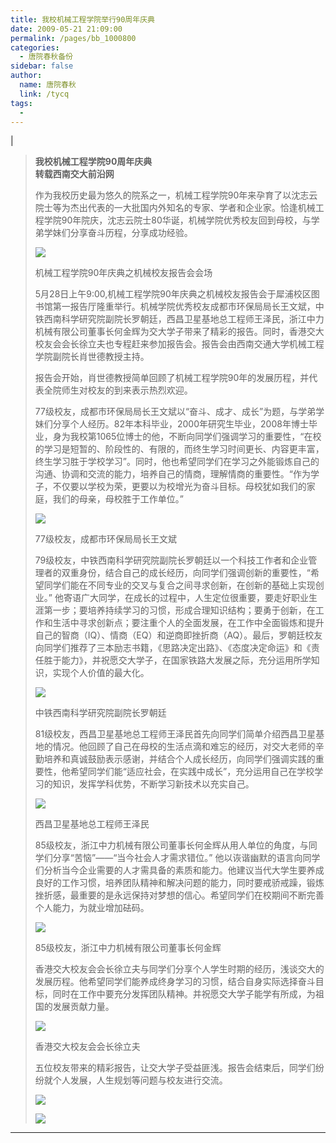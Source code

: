 ```yaml
---
title: 我校机械工程学院举行90周年庆典
date: 2009-05-21 21:09:00
permalink: /pages/bb_1000800
categories: 
  - 唐院春秋备份
sidebar: false
author: 
  name: 唐院春秋
  link: /tycq
tags: 
  - 
---
```


|

> **我校机械工程学院90周年庆典  
>  转载西南交大前沿网**
>
>
> 作为我校历史最为悠久的院系之一，机械工程学院90年来孕育了以沈志云院士等为杰出代表的一大批国内外知名的专家、学者和企业家。恰逢机械工程学院90年院庆，沈志云院士80华诞，机械学院优秀校友回到母校，与学弟学妹们分享奋斗历程，分享成功经验。
>
> [
> ![](/pic/img.bimg.126.net_photo_0gEu84EX9Htr94V5PsfhEQ==_3167156437948945866.jpg)](pic/img.bimg.126.net_photo_0gEu84EX9Htr94V5PsfhEQ==_3167156437948945866.jpg)
>
> 机械工程学院90年庆典之机械校友报告会会场
>
>
> 5月28日上午9:00,机械工程学院90年庆典之机械校友报告会于犀浦校区图书馆第一报告厅隆重举行。机械学院优秀校友成都市环保局局长王文斌，中铁西南科学研究院副院长罗朝廷，西昌卫星基地总工程师王泽民，浙江中力机械有限公司董事长何金辉为交大学子带来了精彩的报告。同时，香港交大校友会会长徐立夫也专程赶来参加报告会。报告会由西南交通大学机械工程学院副院长肖世德教授主持。
>
> 报告会开始，肖世德教授简单回顾了机械工程学院90年的发展历程，并代表全院师生对校友的到来表示热烈欢迎。
>
>
> 77级校友，成都市环保局局长王文斌以“奋斗、成才、成长”为题，与学弟学妹们分享个人经历。82年本科毕业，2000年研究生毕业，2008年博士毕业，身为我校第1065位博士的他，不断向同学们强调学习的重要性，“在校的学习是短暂的、阶段性的、有限的，而终生学习时间更长、内容更丰富，终生学习胜于学校学习”。同时，他也希望同学们在学习之外能锻炼自己的沟通、协调和交流的能力，培养自己的情商，理解情商的重要性。“作为学子，不仅要以学校为荣，更要以为校增光为奋斗目标。母校犹如我们的家庭，我们的母亲，母校胜于工作单位。”
>
>
> [](pic/img.bimg.126.net_photo_2b5hlaUBu5gx7aHDpZVpkg==_3701114468769201739.jpg)[
> ![](/pic/img.bimg.126.net_photo_G-6eanuLuYcun7RlBUiUHg==_3701114468769201722.jpg)](pic/img.bimg.126.net_photo_G-6eanuLuYcun7RlBUiUHg==_3701114468769201722.jpg)
>
> 77级校友，成都市环保局局长王文斌
>
>
> 79级校友，中铁西南科学研究院副院长罗朝廷以一个科技工作者和企业管理者的双重身份，结合自己的成长经历，向同学们强调创新的重要性，“希望同学们能在不同专业的交叉与复合之间寻求创新，在创新的基础上实现创业。”
> 他寄语广大同学，在成长的过程中，人生定位很重要，要走好职业生涯第一步；要培养持续学习的习惯，形成合理知识结构；要勇于创新，在工作和生活中寻求创新点；要注重个人的全面发展，在工作中全面锻炼和提升自己的智商（IQ）、情商（EQ）和逆商即挫折商（AQ）。最后，罗朝廷校友向同学们推荐了三本励志书籍，《思路决定出路》、《态度决定命运》和《责任胜于能力》，并祝愿交大学子，在国家铁路大发展之际，充分运用所学知识，实现个人价值的最大化。
>
> [
> ![](/pic/img.bimg.126.net_photo_e13_yq_nHERimJ_1xL8yRw==_4289960120047851946.jpg)](pic/img.bimg.126.net_photo_e13_yq_nHERimJ_1xL8yRw==_4289960120047851946.jpg)
>
> 中铁西南科学研究院副院长罗朝廷
>
>
> 81级校友，西昌卫星基地总工程师王泽民首先向同学们简单介绍西昌卫星基地的情况。他回顾了自己在母校的生活点滴和难忘的经历，对交大老师的辛勤培养和真诚鼓励表示感谢，并结合个人成长经历，向同学们强调实践的重要性，他希望同学们能“适应社会，在实践中成长”，充分运用自己在学校学习的知识，发挥学科优势，不断学习新技术以充实自己。
>
> [
> ![](/pic/img.bimg.126.net_photo_2b5hlaUBu5gx7aHDpZVpkg==_3701114468769201739.jpg)](pic/img.bimg.126.net_photo_2b5hlaUBu5gx7aHDpZVpkg==_3701114468769201739.jpg)
>
> 西昌卫星基地总工程师王泽民
>
> 85级校友，浙江中力机械有限公司董事长何金辉从用人单位的角度，与同学们分享“苦恼”——“当今社会人才需求错位。”
> 他以诙谐幽默的语言向同学们分析当今企业需要的人才需具备的素质和能力。他建议当代大学生要养成良好的工作习惯，培养团队精神和解决问题的能力，同时要戒骄戒躁，锻炼挫折感，最重要的是永远保持对梦想的信心。希望同学们在校期间不断完善个人能力，为就业增加砝码。
>
> [
> ![](/pic/img.bimg.126.net_photo_ZSXonMZCS1jcjxYFMJFPEw==_4289960120047851955.jpg)](pic/img.bimg.126.net_photo_ZSXonMZCS1jcjxYFMJFPEw==_4289960120047851955.jpg)
>
> 85级校友，浙江中力机械有限公司董事长何金辉
>
>
> 香港交大校友会会长徐立夫与同学们分享个人学生时期的经历，浅谈交大的发展历程。他希望同学们能养成终身学习的习惯，结合自身实际选择奋斗目标，同时在工作中要充分发挥团队精神。并祝愿交大学子能学有所成，为祖国的发展贡献力量。
>
> [
> ![](/pic/img.bimg.126.net_photo_4W1inucj7VZ9_FzROGfMng==_4289960120047851961.jpg)](pic/img.bimg.126.net_photo_4W1inucj7VZ9_FzROGfMng==_4289960120047851961.jpg)
>
> 香港交大校友会会长徐立夫
>
> 五位校友带来的精彩报告，让交大学子受益匪浅。报告会结束后，同学们纷纷就个人发展，人生规划等问题与校友进行交流。
>
> [
> ![](/pic/img.bimg.126.net_photo_G4SNKpivspsWZw-2TBKUIQ==_2881177861611048510.jpg)](pic/img.bimg.126.net_photo_G4SNKpivspsWZw-2TBKUIQ==_2881177861611048510.jpg)
>
> [
> ![](/pic/img.bimg.126.net_photo_cufWkZ7rSBIH4HE2lVjAZg==_3996381719338618361.jpg)](pic/img.bimg.126.net_photo_cufWkZ7rSBIH4HE2lVjAZg==_3996381719338618361.jpg)  
  
---